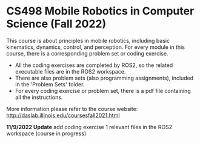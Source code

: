 # CS498 Mobile Robotics in Computer Science (Fall 2022)
This course is about principles in mobile robotics, including basic kinematics, dynamics, control, and perception. For every module in this course, there is a corresponding problem set or coding exercise. <br/>

- All the coding exercises are completed by ROS2, so the related executable files are in the ROS2 workspace. <br/>
- There are also problem sets (also programming assignments), included in the 'Problem Sets' folder. <br/>
- For every coding exercise or problem set, there is a pdf file containing all the instructions. <br/>

More information please refer to the course website: http://daslab.illinois.edu/coursesfall2021.html

**11/9/2022 Update** add coding exercise 1 relevant files in the ROS2 workspace (course in progress)
